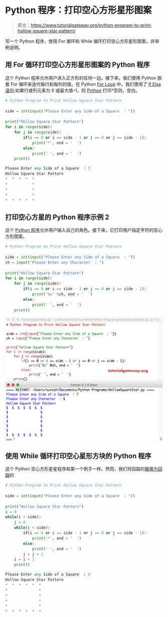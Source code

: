 # Python 程序：打印空心方形星形图案

> 原文：<https://www.tutorialgateway.org/python-program-to-print-hollow-square-star-pattern/>

写一个 Python 程序，使用 For 循环和 While 循环打印空心方形星形图案，并举例说明。

## 用 For 循环打印空心方形星形图案的 Python 程序

这个 Python 程序允许用户进入正方形的任何一边。接下来，我们使用 Python 嵌套 For 循环来迭代每行和每列的值。在 Python [For Loop](https://www.tutorialgateway.org/python-for-loop/) 中，我们使用了 [If Else 语句](https://www.tutorialgateway.org/python-if-else/):如果行或列元素为 0 或最大值–1，则 [Python](https://www.tutorialgateway.org/python-tutorial/) 打印*否则，空白。

```py
# Python Program to Print Hollow Square Star Pattern

side = int(input("Please Enter any Side of a Square  : "))

print("Hollow Square Star Pattern") 
for i in range(side):
    for j in range(side):
        if(i == 0 or i == side - 1 or j == 0 or j == side - 1):
            print('*', end = '  ')
        else:
            print(' ', end = '  ')
    print()
```

```py
Please Enter any Side of a Square  : 5
Hollow Square Star Pattern
*  *  *  *  *  
*           *  
*           *  
*           *  
*  *  *  *  * 
```

## 打印空心方星的 Python 程序示例 2

这个 [Python 程序](https://www.tutorialgateway.org/python-programming-examples/)允许用户输入自己的角色。接下来，它打印用户指定字符的空心方形图案。

```py
# Python Program to Print Hollow Square Star Pattern

side = int(input("Please Enter any Side of a Square  : "))
ch = input("Please Enter any Character  : ")

print("Hollow Square Star Pattern") 
for i in range(side):
    for j in range(side):
        if(i == 0 or i == side - 1 or j == 0 or j == side - 1):
            print('%c' %ch, end = '  ')
        else:
            print(' ', end = '  ')
    print()
```

![Python Program to Print Hollow Square Star Pattern 2](img/162d6edfa4c9cf18593a9a3954b0b482.png)

## 使用 While 循环打印空心星形方块的 Python 程序

这个 Python 空心方形星星程序和第一个例子一样。然而，我们将回路的[替换为回路](https://www.tutorialgateway.org/python-for-loop/)的

```py
# Python Program to Print Hollow Square Star Pattern

side = int(input("Please Enter any Side of a Square  : "))

print("Hollow Square Star Pattern")
i = 0
while(i < side):
    j = 0
    while(j < side):
        if(i == 0 or i == side - 1 or j == 0 or j == side - 1):
            print('*', end = '  ')
        else:
            print(' ', end = '  ')
        j = j + 1
    i = i + 1
    print()
```

```py
Please Enter any Side of a Square  : 6
Hollow Square Star Pattern
*  *  *  *  *  *  
*              *  
*              *  
*              *  
*              *  
*  *  *  *  *  * 
```